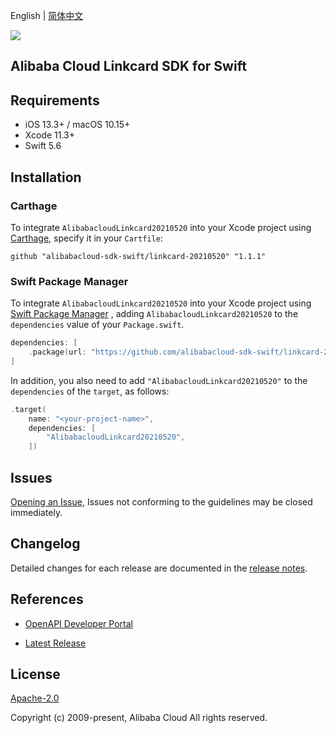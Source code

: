 English | [简体中文](README-CN.md)

![](https://aliyunsdk-pages.alicdn.com/icons/AlibabaCloud.svg)

## Alibaba Cloud Linkcard SDK for Swift

## Requirements

- iOS 13.3+ / macOS 10.15+
- Xcode 11.3+
- Swift 5.6

## Installation

### Carthage

To integrate `AlibabacloudLinkcard20210520` into your Xcode project using [Carthage](https://github.com/Carthage/Carthage), specify it in your `Cartfile`:

```ogdl
github "alibabacloud-sdk-swift/linkcard-20210520" "1.1.1"
```

### Swift Package Manager

To integrate `AlibabacloudLinkcard20210520` into your Xcode project using [Swift Package Manager](https://swift.org/package-manager/) , adding `AlibabacloudLinkcard20210520` to the `dependencies` value of your `Package.swift`.

```swift
dependencies: [
    .package(url: "https://github.com/alibabacloud-sdk-swift/linkcard-20210520.git", from: "1.1.1")
]
```

In addition, you also need to add `"AlibabacloudLinkcard20210520"` to the `dependencies` of the `target`, as follows:

```swift
.target(
    name: "<your-project-name>",
    dependencies: [
        "AlibabacloudLinkcard20210520",
    ])
```

## Issues

[Opening an Issue](https://github.com/alibabacloud-sdk-swift/linkcard-20210520/issues/new), Issues not conforming to the guidelines may be closed immediately.

## Changelog

Detailed changes for each release are documented in the [release notes](./ChangeLog.txt).

## References

* [OpenAPI Developer Portal](https://next.api.alibabacloud.com/home)
- [Latest Release](https://github.com/alibabacloud-sdk-swift/linkcard-20210520)

## License

[Apache-2.0](http://www.apache.org/licenses/LICENSE-2.0)

Copyright (c) 2009-present, Alibaba Cloud All rights reserved.
